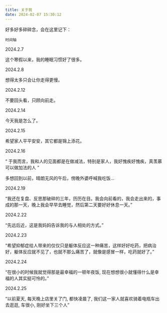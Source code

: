 ```yaml
---
title: 关于我
date: 2024-02-07 15:30:12
---
```


好多好多碎碎念，会在这里记下：

`时间轴`

2024.2.7

这个寒假以来，我的睡眠习惯好了很多。

2024.2.8

想得太多只会让你走得更慢。

2024.2.12

不要回头看，只顾向前走。

2024.2.14

今天我是怎么了。

2024.2.15

希望家人平平安安，其它都是锦上添花。

2024.2.16

“ 于我而言，我和人的见面都是在做减法，特别是家人，我好愧疾好愧疾，真羡慕可以做加法的人 ”

多想回到以前，晴朗无风的午后，傍晚外婆呼喊我吃饭...

2024.2.19

“我还在复盘、反思那破碎的三年，历历在目。我会向前看的，我会走出来的，事成的那一天，晚上我会早早去睡觉，然后第二天要好好休息一天。”

2024.2.22

“先远后近，这是我妈妈告诉我的与人相处的方式。”

2024.2.23

“希望抑郁症给人带来的仅仅只是躯体反应这一种痛苦，这样好好吃药，把病治好，躯体反应就不见了，也就不那么痛苦了，就像是感冒一样，吃药就好了。”

2024.2.24

“在很小的时候我就觉得那是最幸福的一顿年夜饭, 现在想想很小就懂得什么是幸福的人其实挺可怜的。”

2024.2.25

“以前夏天, 每天晚上店里关了门, 都快凌晨了, 我们这一家人就喜欢骑着电瓶车出去逛逛, 车很小, 刚好坐下三个人”
